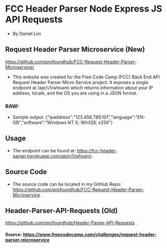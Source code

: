 # FCC Header Parser Node Express JS API Requests
- By Daniel Lim

## Request Header Parser Microservice (New)
https://github.com/profoundhub/FCC-Request-Header-Parser-Microservice/

- This website was created for the Free Code Camp (FCC) Back End API Request Header Parser Micro Service project. It exposes a single endpoint at /api/v1/whoami which returns information about your IP address, locale, and the OS you are using in a JSON format.

### RAW:
- Sample output: {"ipaddress":"123.456.789.101","language":"EN-GB","software":"Windows NT X; Win128; x256"}

## Usage
- The endpoint can be found at: https://fcc-header-parser.herokuapp.com/api/v1/whoami .

## Source Code
- The source code can be located in my GitHub Repo: https://github.com/profoundhub/FCC-Request-Header-Parser-Microservice .

## Header-Parser-API-Requests (Old)
https://github.com/profoundhub/Header-Parser-API-Requests .

#### Source: https://www.freecodecamp.com/challenges/request-header-parser-microservice
